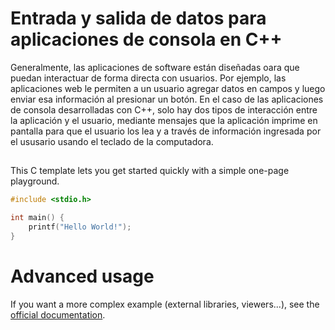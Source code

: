 # Entrada y salida de datos para aplicaciones de consola en C++

Generalmente, las aplicaciones de software están diseñadas oara que puedan interactuar de forma directa con usuarios. Por ejemplo, las aplicaciones web le permiten a un usuario agregar datos en campos y luego enviar esa información al presionar un botón.
En el caso de las aplicaciones de consola desarrolladas con C++, solo hay dos tipos de interacción entre la aplicación y el usuario, mediante mensajes que la aplicación imprime en pantalla para que el usuario los lea y a través de información ingresada por el ususario usando el teclado de la computadora.

## 

This C template lets you get started quickly with a simple one-page playground.

```C runnable
#include <stdio.h>

int main() {
	printf("Hello World!");
}

```

# Advanced usage

If you want a more complex example (external libraries, viewers...), see the [official documentation](https://tech.io/playgrounds/408/tech-io-documentation).

